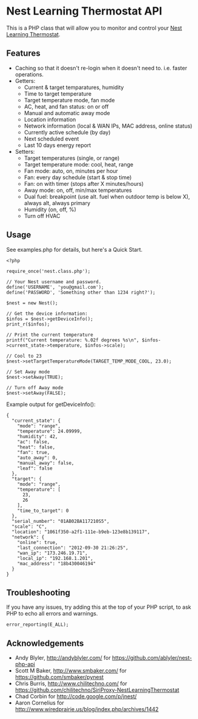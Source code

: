 Nest Learning Thermostat API
============================

This is a PHP class that will allow you to monitor and control your [Nest Learning Thermostat](http://www.nest.com/).

Features
--------

- Caching so that it doesn't re-login when it doesn't need to. i.e. faster operations.
- Getters:
    - Current & target temparatures, humidity
    - Time to target temperature
    - Target temperature mode, fan mode
    - AC, heat, and fan status: on or off
    - Manual and automatic away mode
    - Location information
    - Network information (local & WAN IPs, MAC address, online status)
    - Currently active schedule (by day)
    - Next scheduled event
    - Last 10 days energy report
- Setters:
    - Target temperatures (single, or range)
    - Target temperature mode: cool, heat, range
    - Fan mode: auto, on, minutes per hour
    - Fan: every day schedule (start & stop time)
    - Fan: on with timer (stops after X minutes/hours)
    - Away mode: on, off, min/max temperatures
    - Dual fuel: breakpoint (use alt. fuel when outdoor temp is below X), always alt, always primary
    - Humidity (on, off, %)
    - Turn off HVAC

Usage
-----

See examples.php for details, but here's a Quick Start.

    <?php
    
    require_once('nest.class.php');

    // Your Nest username and password.
    define('USERNAME', 'you@gmail.com');
    define('PASSWORD', 'Something other than 1234 right?');

    $nest = new Nest();

    // Get the device information:
    $infos = $nest->getDeviceInfo();
    print_r($infos);
    
    // Print the current temperature
    printf("Current temperature: %.02f degrees %s\n", $infos->current_state->temperature, $infos->scale);
    
    // Cool to 23
    $nest->setTargetTemperatureMode(TARGET_TEMP_MODE_COOL, 23.0);
    
    // Set Away mode
    $nest->setAway(TRUE);

    // Turn off Away mode
    $nest->setAway(FALSE);

Example output for getDeviceInfo():

    {
      "current_state": {
        "mode": "range",
        "temperature": 24.09999,
        "humidity": 42,
        "ac": false,
        "heat": false,
        "fan": true,
        "auto_away": 0,
        "manual_away": false,
        "leaf": false
      },
      "target": {
        "mode": "range",
        "temperature": [
          23,
          26
        ],
        "time_to_target": 0
      },
      "serial_number": "01AB02BA117210S5",
      "scale": "C",
      "location": "1061f350-a2f1-111e-b9eb-123e8b139117",
      "network": {
        "online": true,
        "last_connection": "2012-09-30 21:26:25",
        "wan_ip": "173.246.19.71",
        "local_ip": "192.168.1.201",
        "mac_address": "18b430046194"
      }
    }

Troubleshooting
---------------
If you have any issues, try adding this at the top of your PHP script, to ask PHP to echo all errors and warnings.

    error_reporting(E_ALL);

Acknowledgements
----------------

- Andy Blyler, http://andyblyler.com/
    for https://github.com/ablyler/nest-php-api
- Scott M Baker, http://www.smbaker.com/
    for https://github.com/smbaker/pynest
- Chris Burris, http://www.chilitechno.com/
    for https://github.com/chilitechno/SiriProxy-NestLearningThermostat
- Chad Corbin
    for http://code.google.com/p/jnest/
- Aaron Cornelius
    for http://www.wiredprairie.us/blog/index.php/archives/1442

